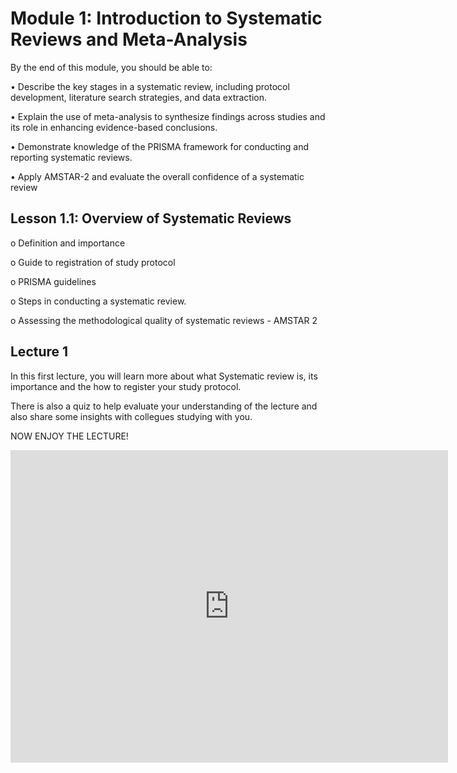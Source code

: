 # Module 1: Introduction to Systematic Reviews and Meta-Analysis 

By the end of this module, you should be able to:

•	Describe the key stages in a systematic review, including protocol development, literature search strategies,
and data extraction.

•	Explain the use of meta-analysis to synthesize findings across studies and its role in enhancing evidence-based conclusions.

•	Demonstrate knowledge of the PRISMA framework for conducting and reporting systematic reviews.

•	Apply AMSTAR-2 and evaluate the overall confidence of a systematic review


##	Lesson 1.1: Overview of Systematic Reviews

o	Definition and importance

o	Guide to registration of study protocol

o	PRISMA guidelines

o	Steps in conducting a systematic review.

o	Assessing the methodological quality of systematic reviews - AMSTAR 2 

## Lecture 1 

In this first lecture, you will learn more about what Systematic review is, its 
importance and the how to register your study protocol. 

There is also a quiz to help evaluate your understanding of the lecture and also
share some insights with collegues studying with you. 

NOW ENJOY THE LECTURE!


<iframe width="700" height="500" src="https://share.synthesia.io/4af3858a-65a2-4475-ba48-7061ea3059c9" frameborder="0" allow="accelerometer; autoplay; clipboard-write; encrypted-media; gyroscope; picture-in-picture" allowfullscreen></iframe>




